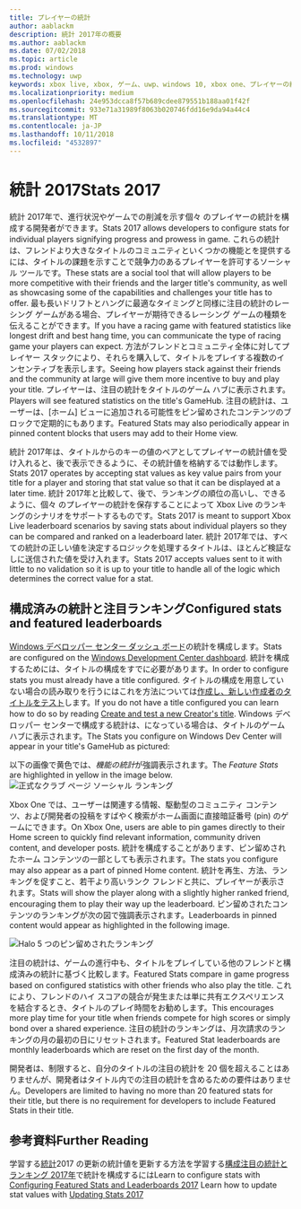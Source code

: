 ```yaml
---
title: プレイヤーの統計
author: aablackm
description: 統計 2017年の概要
ms.author: aablackm
ms.date: 07/02/2018
ms.topic: article
ms.prod: windows
ms.technology: uwp
keywords: xbox live, xbox, ゲーム、uwp、windows 10, xbox one、プレイヤーの統計、ランキング, 統計 2017
ms.localizationpriority: medium
ms.openlocfilehash: 24e953dcca8f57b689cdee879551b188aa01f42f
ms.sourcegitcommit: 933e71a31989f8063b020746fdd16e9da94a44c4
ms.translationtype: MT
ms.contentlocale: ja-JP
ms.lasthandoff: 10/11/2018
ms.locfileid: "4532897"
---
```

# <a name="stats-2017"></a><span data-ttu-id="9647b-104">統計 2017</span><span class="sxs-lookup"><span data-stu-id="9647b-104">Stats 2017</span></span>

<span data-ttu-id="9647b-105">統計 2017年で、進行状況やゲームでの削減を示す個々 のプレイヤーの統計を構成する開発者ができます。</span><span class="sxs-lookup"><span data-stu-id="9647b-105">Stats 2017 allows developers to configure stats for individual players signifying progress and prowess in game.</span></span> <span data-ttu-id="9647b-106">これらの統計は、フレンドより大きなタイトルのコミュニティといくつかの機能とを提供するには、タイトルの課題を示すことで競争力のあるプレイヤーを許可するソーシャル ツールです。</span><span class="sxs-lookup"><span data-stu-id="9647b-106">These stats are a social tool that will allow players to be more competitive with their friends and the larger title's community, as well as showcasing some of the capabilities and challenges your title has to offer.</span></span> <span data-ttu-id="9647b-107">最も長いドリフトとハングに最適なタイミングと同様に注目の統計のレーシング ゲームがある場合、プレイヤーが期待できるレーシング ゲームの種類を伝えることができます。</span><span class="sxs-lookup"><span data-stu-id="9647b-107">If you have a racing game with featured statistics like longest drift and best hang time, you can communicate the type of racing game your players can expect.</span></span> <span data-ttu-id="9647b-108">方法がフレンドとコミュニティ全体に対してプレイヤー スタックにより、それらを購入して、タイトルをプレイする複数のインセンティブを表示します。</span><span class="sxs-lookup"><span data-stu-id="9647b-108">Seeing how players stack against their friends and the community at large will give them more incentive to buy and play your title.</span></span> <span data-ttu-id="9647b-109">プレイヤーは、注目の統計をタイトルのゲーム ハブに表示されます。</span><span class="sxs-lookup"><span data-stu-id="9647b-109">Players will see featured statistics on the title's GameHub.</span></span> <span data-ttu-id="9647b-110">注目の統計は、ユーザーは、[ホーム] ビューに追加される可能性をピン留めされたコンテンツのブロックで定期的にもあります。</span><span class="sxs-lookup"><span data-stu-id="9647b-110">Featured Stats may also periodically appear in pinned content blocks that users may add to their Home view.</span></span>

<span data-ttu-id="9647b-111">統計 2017年は、タイトルからのキーの値のペアとしてプレイヤーの統計値を受け入れると、後で表示できるように、その統計値を格納するでは動作します。</span><span class="sxs-lookup"><span data-stu-id="9647b-111">Stats 2017 operates by accepting stat values as key value pairs from your title for a player and storing that stat value so that it can be displayed at a later time.</span></span> <span data-ttu-id="9647b-112">統計 2017年と比較して、後で、ランキングの順位の高いし、できるように、個々 のプレイヤーの統計を保存することによって Xbox Live のランキングのシナリオをサポートするものです。</span><span class="sxs-lookup"><span data-stu-id="9647b-112">Stats 2017 is meant to support Xbox Live leaderboard scenarios by saving stats about individual players so they can be compared and ranked on a leaderboard later.</span></span> <span data-ttu-id="9647b-113">統計 2017年では、すべての統計の正しい値を決定するロジックを処理するタイトルは、ほとんど検証なしに送信された値を受け入れます。</span><span class="sxs-lookup"><span data-stu-id="9647b-113">Stats 2017 accepts values sent to it with little to no validation so it is up to your title to handle all of the logic which determines the correct value for a stat.</span></span>

## <a name="configured-stats-and-featured-leaderboards"></a><span data-ttu-id="9647b-114">構成済みの統計と注目ランキング</span><span class="sxs-lookup"><span data-stu-id="9647b-114">Configured stats and featured leaderboards</span></span>

<span data-ttu-id="9647b-115">[Windows デベロッパー センター ダッシュ ボード](https://developer.microsoft.com/en-us/dashboard/windows/overview)の統計を構成します。</span><span class="sxs-lookup"><span data-stu-id="9647b-115">Stats are configured on the [Windows Development Center dashboard](https://developer.microsoft.com/en-us/dashboard/windows/overview).</span></span> <span data-ttu-id="9647b-116">統計を構成するためには、タイトルの構成をすでに必要があります。</span><span class="sxs-lookup"><span data-stu-id="9647b-116">In order to configure stats you must already have a title configured.</span></span> <span data-ttu-id="9647b-117">タイトルの構成を用意していない場合の読み取りを行うにはこれを方法については[作成し、新しい作成者のタイトルをテスト](../get-started-with-creators/create-and-test-a-new-creators-title.md)します。</span><span class="sxs-lookup"><span data-stu-id="9647b-117">If you do not have a title configured you can learn how to do so by reading [Create and test a new Creator's title](../get-started-with-creators/create-and-test-a-new-creators-title.md).</span></span>  <span data-ttu-id="9647b-118">Windows デベロッパー センターで構成する統計は、になっている場合は、タイトルのゲーム ハブに表示されます。</span><span class="sxs-lookup"><span data-stu-id="9647b-118">The Stats you configure on Windows Dev Center will appear in your title's GameHub as pictured:</span></span>

<span data-ttu-id="9647b-119">以下の画像で黄色では、*機能の統計*が強調表示されます。</span><span class="sxs-lookup"><span data-stu-id="9647b-119">The *Feature Stats* are highlighted in yellow in the image below.</span></span>
![正式なクラブ ページ ソーシャル ランキング](../images/omega/gamehub_featuredstats.png)


<span data-ttu-id="9647b-121">Xbox One では、ユーザーは関連する情報、駆動型のコミュニティ コンテンツ、および開発者の投稿をすばやく検索がホーム画面に直接暗証番号 (pin) のゲームにできます。</span><span class="sxs-lookup"><span data-stu-id="9647b-121">On Xbox One, users are able to pin games directly to their Home screen to quickly find relevant information, community driven content, and developer posts.</span></span> <span data-ttu-id="9647b-122">統計を構成することがあります、ピン留めされたホーム コンテンツの一部としても表示されます。</span><span class="sxs-lookup"><span data-stu-id="9647b-122">The stats you configure may also appear as a part of pinned Home content.</span></span> <span data-ttu-id="9647b-123">統計を再生、方法、ランキングを促すこと、若干より高いランク フレンドと共に、プレイヤーが表示されます。</span><span class="sxs-lookup"><span data-stu-id="9647b-123">Stats will show the player along with a slightly higher ranked friend, encouraging them to play their way up the leaderboard.</span></span> <span data-ttu-id="9647b-124">ピン留めされたコンテンツのランキングが次の図で強調表示されます。</span><span class="sxs-lookup"><span data-stu-id="9647b-124">Leaderboards in pinned content would appear as highlighted in the following image.</span></span>

![Halo 5 つのピン留めされたランキング](../images/stats/Halo_5_Pinned_Leaderboard.png)

<span data-ttu-id="9647b-126">注目の統計は、ゲームの進行中も、タイトルをプレイしている他のフレンドと構成済みの統計に基づく比較します。</span><span class="sxs-lookup"><span data-stu-id="9647b-126">Featured Stats compare in game progress based on configured statistics with other friends who also play the title.</span></span> <span data-ttu-id="9647b-127">これにより、フレンドのハイ スコアの競合が発生または単に共有エクスペリエンスを結合するとき、タイトルのプレイ時間をお勧めします。</span><span class="sxs-lookup"><span data-stu-id="9647b-127">This encourages more play time for your title when friends compete for high scores or simply bond over a shared experience.</span></span> <span data-ttu-id="9647b-128">注目の統計のランキングは、月次請求のランキングの月の最初の日にリセットされます。</span><span class="sxs-lookup"><span data-stu-id="9647b-128">Featured Stat leaderboards are monthly leaderboards which are reset on the first day of the month.</span></span>

<span data-ttu-id="9647b-129">開発者は、制限すると、自分のタイトルの注目の統計を 20 個を超えることはありませんが、開発者はタイトル内での注目の統計を含めるための要件はありません。</span><span class="sxs-lookup"><span data-stu-id="9647b-129">Developers are limited to having no more than 20 featured stats for their title, but there is no requirement for developers to include Featured Stats in their title.</span></span>

## <a name="further-reading"></a><span data-ttu-id="9647b-130">参考資料</span><span class="sxs-lookup"><span data-stu-id="9647b-130">Further Reading</span></span>
<span data-ttu-id="9647b-131">学習する[統計](player-stats-updating.md)2017 の更新の統計値を更新する方法を学習する[構成注目の統計とランキング 2017年](../configure-xbl/dev-center/featured-stats-and-leaderboards.md)で統計を構成するには</span><span class="sxs-lookup"><span data-stu-id="9647b-131">Learn to configure stats with [Configuring Featured Stats and Leaderboards 2017](../configure-xbl/dev-center/featured-stats-and-leaderboards.md) Learn how to update stat values with [Updating Stats 2017](player-stats-updating.md)</span></span>